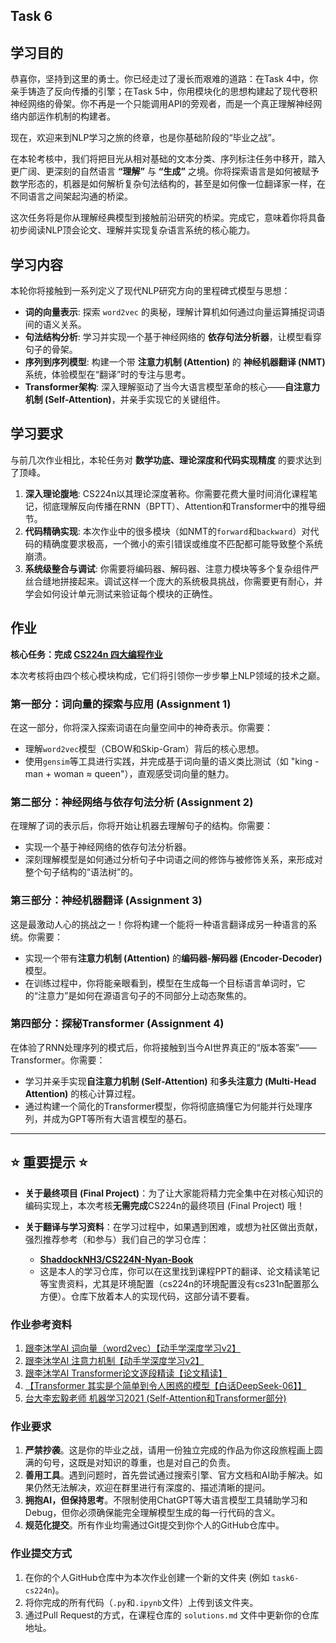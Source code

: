 ## Task 6

## **学习目的**

恭喜你，坚持到这里的勇士。你已经走过了漫长而艰难的道路：在Task 4中，你亲手铸造了反向传播的引擎；在Task 5中，你用模块化的思想构建起了现代卷积神经网络的骨架。你不再是一个只能调用API的旁观者，而是一个真正理解神经网络内部运作机制的构建者。

现在，欢迎来到NLP学习之旅的终章，也是你基础阶段的“毕业之战”。

在本轮考核中，我们将把目光从相对基础的文本分类、序列标注任务中移开，踏入更广阔、更深刻的自然语言 **“理解”** 与 **“生成”** 之境。你将探索语言是如何被赋予数学形态的，机器是如何解析复杂句法结构的，甚至是如何像一位翻译家一样，在不同语言之间架起沟通的桥梁。

这次任务将是你从理解经典模型到接触前沿研究的桥梁。完成它，意味着你将具备初步阅读NLP顶会论文、理解并实现复杂语言系统的核心能力。

## **学习内容**

本轮你将接触到一系列定义了现代NLP研究方向的里程碑式模型与思想：

* **词的向量表示**: 探索 `word2vec` 的奥秘，理解计算机如何通过向量运算捕捉词语间的语义关系。
* **句法结构分析**: 学习并实现一个基于神经网络的 **依存句法分析器**，让模型看穿句子的骨架。
* **序列到序列模型**: 构建一个带 **注意力机制 (Attention)** 的 **神经机器翻译 (NMT)** 系统，体验模型在“翻译”时的专注与思考。
* **Transformer架构**: 深入理解驱动了当今大语言模型革命的核心——**自注意力机制 (Self-Attention)**，并亲手实现它的关键组件。

## **学习要求**

与前几次作业相比，本轮任务对 **数学功底、理论深度和代码实现精度** 的要求达到了顶峰。

1. **深入理论腹地**: CS224n以其理论深度著称。你需要花费大量时间消化课程笔记，彻底理解反向传播在RNN（BPTT）、Attention和Transformer中的推导细节。
2. **代码精确实现**: 本次作业中的很多模块（如NMT的`forward`和`backward`）对代码的精确度要求极高，一个微小的索引错误或维度不匹配都可能导致整个系统崩溃。
3. **系统级整合与调试**: 你需要将编码器、解码器、注意力模块等多个复杂组件严丝合缝地拼接起来。调试这样一个庞大的系统极具挑战，你需要更有耐心，并学会如何设计单元测试来验证每个模块的正确性。

## **作业**

**核心任务：完成 [CS224n 四大编程作业](https://web.stanford.edu/class/cs224n/)**

本次考核将由四个核心模块构成，它们将引领你一步步攀上NLP领域的技术之巅。

### **第一部分：词向量的探索与应用 (Assignment 1)**

在这一部分，你将深入探索词语在向量空间中的神奇表示。你需要：

* 理解`word2vec`模型（CBOW和Skip-Gram）背后的核心思想。
* 使用`gensim`等工具进行实践，并完成基于词向量的语义类比测试（如 "king - man + woman ≈ queen"），直观感受词向量的魅力。

### **第二部分：神经网络与依存句法分析 (Assignment 2)**

在理解了词的表示后，你将开始让机器去理解句子的结构。你需要：

* 实现一个基于神经网络的依存句法分析器。
* 深刻理解模型是如何通过分析句子中词语之间的修饰与被修饰关系，来形成对整个句子结构的“语法树”的。

### **第三部分：神经机器翻译 (Assignment 3)**

这是最激动人心的挑战之一！你将构建一个能将一种语言翻译成另一种语言的系统。你需要：

* 实现一个带有**注意力机制 (Attention)** 的**编码器-解码器 (Encoder-Decoder)** 模型。
* 在训练过程中，你将能亲眼看到，模型在生成每一个目标语言单词时，它的“注意力”是如何在源语言句子的不同部分上动态聚焦的。

### **第四部分：探秘Transformer (Assignment 4)**

在体验了RNN处理序列的模式后，你将接触到当今AI世界真正的“版本答案”——Transformer。你需要：

* 学习并亲手实现**自注意力机制 (Self-Attention)** 和**多头注意力 (Multi-Head Attention)** 的核心计算过程。
* 通过构建一个简化的Transformer模型，你将彻底搞懂它为何能并行处理序列，并成为GPT等所有大语言模型的基石。

---

## **⭐ 重要提示 ⭐**

* **关于最终项目 (Final Project)**：为了让大家能将精力完全集中在对核心知识的编码实现上，本次考核**无需完成**CS224n的最终项目 (Final Project) 哦！
* **关于翻译与学习资料**：在学习过程中，如果遇到困难，或想为社区做出贡献，强烈推荐参考（和参与）我们自己的学习仓库：

  * **[ShaddockNH3/CS224N-Nyan-Book](https://github.com/ShaddockNH3/CS224N-Nyan-Book)**
  * 这是本人的学习仓库，你可以在这里找到课程PPT的翻译、论文精读笔记等宝贵资料，尤其是环境配置（cs224n的环境配置没有cs231n配置那么方便）。仓库下放着本人的实现代码，这部分请不要看。

### **作业参考资料**

1. [跟李沐学AI 词向量（word2vec）【动手学深度学习v2】](https://www.bilibili.com/video/BV1sY4y1572C/)
2. [跟李沐学AI 注意力机制【动手学深度学习v2】](https://www.bilibili.com/video/BV1ui4y1j783/)
3. [跟李沐学AI Transformer论文逐段精读【论文精读】](https://www.bilibili.com/video/BV1pu411o7BE/)
4. [【Transformer 其实是个简单到令人困惑的模型【白话DeepSeek-06】】](https://www.bilibili.com/video/BV1C3dqYxE3q/)
5. [台大李宏毅老师 机器学习2021 (Self-Attention和Transformer部分)](https://www.bilibili.com/video/BV1JA411X76s?p=65)

### **作业要求**

1. **严禁抄袭**。这是你的毕业之战，请用一份独立完成的作品为你这段旅程画上圆满的句号，这既是对知识的尊重，也是对自己的负责。
2. **善用工具**。遇到问题时，首先尝试通过搜索引擎、官方文档和AI助手解决。如果仍然无法解决，欢迎在群里进行有深度的、描述清晰的提问。
3. **拥抱AI，但保持思考**。不限制使用ChatGPT等大语言模型工具辅助学习和Debug，但你必须确保能完全理解模型生成的每一行代码的含义。
4. **规范化提交**。所有作业均需通过Git提交到你个人的GitHub仓库中。

### **作业提交方式**

1. 在你的个人GitHub仓库中为本次作业创建一个新的文件夹 (例如 `task6-cs224n`)。
2. 将你完成的所有代码（`.py`和`.ipynb`文件）上传到该文件夹。
3. 通过Pull Request的方式，在课程仓库的 `solutions.md` 文件中更新你的仓库地址。
